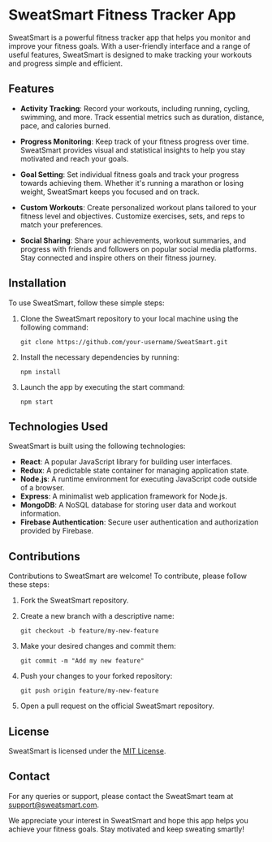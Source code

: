
# SweatSmart Fitness Tracker App

SweatSmart is a powerful fitness tracker app that helps you monitor and improve your fitness goals. With a user-friendly interface and a range of useful features, SweatSmart is designed to make tracking your workouts and progress simple and efficient.

## Features

- **Activity Tracking**: Record your workouts, including running, cycling, swimming, and more. Track essential metrics such as duration, distance, pace, and calories burned.

- **Progress Monitoring**: Keep track of your fitness progress over time. SweatSmart provides visual and statistical insights to help you stay motivated and reach your goals.

- **Goal Setting**: Set individual fitness goals and track your progress towards achieving them. Whether it's running a marathon or losing weight, SweatSmart keeps you focused and on track.

- **Custom Workouts**: Create personalized workout plans tailored to your fitness level and objectives. Customize exercises, sets, and reps to match your preferences.

- **Social Sharing**: Share your achievements, workout summaries, and progress with friends and followers on popular social media platforms. Stay connected and inspire others on their fitness journey.

## Installation

To use SweatSmart, follow these simple steps:

1. Clone the SweatSmart repository to your local machine using the following command:

   ```
   git clone https://github.com/your-username/SweatSmart.git
   ```

2. Install the necessary dependencies by running:

   ```
   npm install
   ```

3. Launch the app by executing the start command:

   ```
   npm start
   ```

## Technologies Used

SweatSmart is built using the following technologies:

- **React**: A popular JavaScript library for building user interfaces.
- **Redux**: A predictable state container for managing application state.
- **Node.js**: A runtime environment for executing JavaScript code outside of a browser.
- **Express**: A minimalist web application framework for Node.js.
- **MongoDB**: A NoSQL database for storing user data and workout information.
- **Firebase Authentication**: Secure user authentication and authorization provided by Firebase.

## Contributions

Contributions to SweatSmart are welcome! To contribute, please follow these steps:

1. Fork the SweatSmart repository.

2. Create a new branch with a descriptive name:

   ```
   git checkout -b feature/my-new-feature
   ```

3. Make your desired changes and commit them:

   ```
   git commit -m "Add my new feature"
   ```

4. Push your changes to your forked repository:

   ```
   git push origin feature/my-new-feature
   ```

5. Open a pull request on the official SweatSmart repository.

## License

SweatSmart is licensed under the [MIT License](https://opensource.org/licenses/MIT).

## Contact

For any queries or support, please contact the SweatSmart team at [support@sweatsmart.com](mailto:support@sweatsmart.com).

We appreciate your interest in SweatSmart and hope this app helps you achieve your fitness goals. Stay motivated and keep sweating smartly!